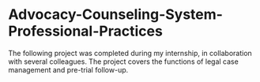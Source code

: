 # Advocacy-Counseling-System-Professional-Practices
The following project was completed during my internship, in collaboration with several colleagues. The project covers the functions of legal case management and pre-trial follow-up.
